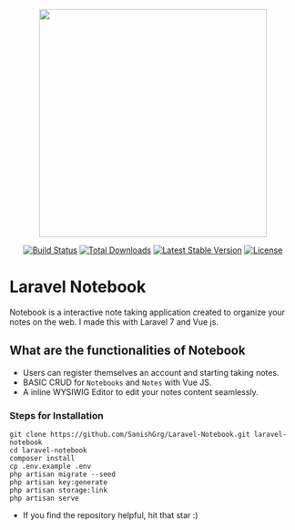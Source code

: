 <p align="center"><img src="https://res.cloudinary.com/dtfbvvkyp/image/upload/v1566331377/laravel-logolockup-cmyk-red.svg" width="400"></p>

<p align="center">
<a href="https://travis-ci.org/laravel/framework"><img src="https://travis-ci.org/laravel/framework.svg" alt="Build Status"></a>
<a href="https://packagist.org/packages/laravel/framework"><img src="https://poser.pugx.org/laravel/framework/d/total.svg" alt="Total Downloads"></a>
<a href="https://packagist.org/packages/laravel/framework"><img src="https://poser.pugx.org/laravel/framework/v/stable.svg" alt="Latest Stable Version"></a>
<a href="https://packagist.org/packages/laravel/framework"><img src="https://poser.pugx.org/laravel/framework/license.svg" alt="License"></a>
</p>

# Laravel Notebook
Notebook is a interactive note taking application created to organize your notes on the web. I made this with Laravel 7 and Vue js.

## What are the functionalities of Notebook 
- Users can register themselves an account and starting taking notes.
- BASIC CRUD for ```Notebooks``` and ```Notes``` with Vue JS.
- A inline WYSIWIG Editor to edit your notes content seamlessly.

### Steps for Installation
```
git clone https://github.com/SanishGrg/Laravel-Notebook.git laravel-notebook
cd laravel-notebook
composer install
cp .env.example .env
php artisan migrate --seed
php artisan key:generate
php artisan storage:link
php artisan serve
```

- If you find the repository helpful, hit that star :)
